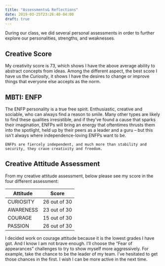 ```yaml
---
title: "Assessments& Reflections"
date: 2019-03-25T23:26:40-04:00
draft: true
---
```

During our class, we did several personal assessments in order to further explore our personalities, strengths, and weaknesses. 

## Creative Score
My creativity score is 73, which shows I have the above average ability to abstract concepts from ideas. Among the different aspect, the best score I have us the _Curiosity_, it shows I have the desires to change or improve things that everyone else accepts as the norm. 

## MBTI: ENFP
The ENFP personality is a true free spirit. Enthusiastic, creative and sociable, who can always find a reason to smile.
Many other types are likely to find these qualities irresistible, and if they’ve found a cause that sparks their imagination, ENFPs will bring an energy that oftentimes thrusts them into the spotlight, held up by their peers as a leader and a guru – but this isn’t always where independence-loving ENFPs want to be. 
```
ENFPs are fiercely independent, and much more than stability and security, they crave creativity and freedom.
```

## Creative Attitude Assessment
From my creative attitude assessment, below please see my score in the four different assessment:

Attitude  | Score
-------------- | -------------
CURIOSITY | 26 out of 30
AWARENESS | 23 out of 30
COURAGE | 15 out of 30
PASSION| 26 out of 30
I decided work on courage attitude because it is the lowest grades I have got. And I know I am not brave enough. I’ll choose the “Fear of appearances” challenges to try to show myself more aggressively. For example, take the chance to be the leader of my team. I’ve hesitated to get those chances in the first. I wish I can be more active in the next time. 